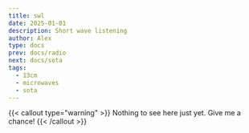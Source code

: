 ```yaml
---
title: swl
date: 2025-01-01
description: Short wave listening
author: Alex
type: docs
prev: docs/radio
next: docs/sota
tags:
  - 13cm
  - microwaves
  - sota
---
```


{{< callout type="warning" >}}
  Nothing to see here just yet. Give me a chance!
{{< /callout >}}